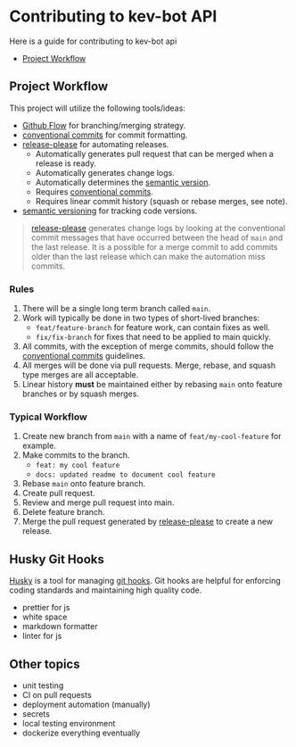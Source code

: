 # Contributing to kev-bot API

Here is a guide for contributing to kev-bot api

- [Project Workflow](#project-workflow)

## <a name="project-workflow"></a> Project Workflow

This project will utilize the following tools/ideas:

- [Github Flow][github-flow] for branching/merging strategy.
- [conventional commits][conventional-commits] for commit formatting.
- [release-please][release-please] for automating releases.
  - Automatically generates pull request that can be merged when a release is ready.
  - Automatically generates change logs.
  - Automatically determines the [semantic version][sem-ver].
  - Requires [conventional commits][conventional-commits].
  - Requires linear commit history (squash or rebase merges, see note).
- [semantic versioning][sem-ver] for tracking code versions.

> [release-please][release-please] generates change logs by looking at the conventional commit messages that have occurred between the head of `main` and the last release. It is a possible for a merge commit to add commits older than the last release which can make the automation miss commits.

### Rules

1. There will be a single long term branch called `main`.
2. Work will typically be done in two types of short-lived branches:
   - `feat/feature-branch` for feature work, can contain fixes as well.
   - `fix/fix-branch` for fixes that need to be applied to main quickly.
3. All commits, with the exception of merge commits, should follow the [conventional commits][conventional-commits] guidelines.
4. All merges will be done via pull requests. Merge, rebase, and squash type merges are all acceptable.
5. Linear history **must** be maintained either by rebasing `main` onto feature branches or by squash merges.

### Typical Workflow

1. Create new branch from `main` with a name of `feat/my-cool-feature` for example.
2. Make commits to the branch.
   - `feat: my cool feature`
   - `docs: updated readme to document cool feature`
3. Rebase `main` onto feature branch.
4. Create pull request.
5. Review and merge pull request into main.
6. Delete feature branch.
7. Merge the pull request generated by [release-please][release-please] to create a new release.

## <a name="husky-git-hooks"></a> Husky Git Hooks

[Husky][husky] is a tool for managing [git hooks][git-hooks]. Git hooks are helpful for enforcing coding standards and maintaining high quality code.

- prettier for js
- white space
- markdown formatter
- linter for js

## Other topics

- unit testing
- CI on pull requests
- deployment automation (manually)
- secrets
- local testing environment
- dockerize everything eventually

[husky]: https://typicode.github.io/husky/#/
[git-hooks]: https://git-scm.com/book/en/v2/Customizing-Git-Git-Hooks
[github-flow]: https://docs.github.com/en/get-started/quickstart/github-flow
[conventional-commits]: https://www.conventionalcommits.org/en/v1.0.0/
[release-please]: https://github.com/google-github-actions/release-please-action
[sem-ver]: https://semver.org/
